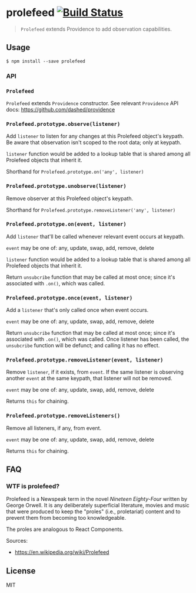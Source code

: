 # prolefeed [![Build Status](https://travis-ci.org/Dashed/prolefeed.svg)](https://travis-ci.org/Dashed/prolefeed)

> `Prolefeed` extends Providence to add observation capabilities.

## Usage

```
$ npm install --save prolefeed
```

### API

### `Prolefeed`

`Prolefeed` extends `Providence` constructor. See relevant `Providence` API docs: https://github.com/dashed/providence

### `Prolefeed.prototype.observe(listener)`

Add `listener` to listen for any changes at this Prolefeed object's keypath.
Be aware that observation isn't scoped to the root data; only at keypath.

`listener` function would be added to a lookup table that is shared among all
Prolefeed objects that inherit it.

Shorthand for `Prolefeed.prototype.on('any', listener)`

### `Prolefeed.prototype.unobserve(listener)`

Remove observer at this Prolefeed object's keypath.

Shorthand for `Prolefeed.prototype.removeListener('any', listener)`


### `Prolefeed.prototype.on(event, listener)`

Add `listener` that'll be called whenever relevant event occurs at keypath.

`event` may be one of: any, update, swap, add, remove, delete

`listener` function would be added to a lookup table that is shared among all
Prolefeed objects that inherit it.

Return `unsubcribe` function that may be called at most once; 
since it's associated with `.on()`, which was called.


### `Prolefeed.prototype.once(event, listener)`

Add a `listener` that's only called once when event occurs.

`event` may be one of: any, update, swap, add, remove, delete

Return `unsubcribe` function that may be called at most once; 
since it's associated with `.on()`, which was called. Once listener has been called, 
the `unsubcribe` function will be defunct; and calling it has no effect.


### `Prolefeed.prototype.removeListener(event, listener)`

Remove `listener`, if it exists, from `event`.
If the same listener is observing another `event` at the same keypath, that
listener will not be removed.

`event` may be one of: any, update, swap, add, remove, delete

Returns `this` for chaining.

### `Prolefeed.prototype.removeListeners()`

Remove all listeners, if any, from event.

`event` may be one of: any, update, swap, add, remove, delete

Returns `this` for chaining.

## FAQ

### WTF is prolefeed?

Prolefeed is a Newspeak term in the novel *Nineteen Eighty-Four* written by George Orwell. It is any deliberately superficial literature, movies and music that were produced to keep the "proles" (i.e., proletariat) content and to prevent them from becoming too knowledgeable.

The proles are analogous to React Components.

Sources:
- https://en.wikipedia.org/wiki/Prolefeed

## License

MIT
